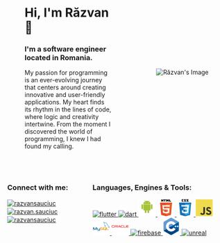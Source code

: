 <div style="display: grid; grid-template-columns: 1fr 1fr; gap: 20px; align-items: center; max-width: 800px; margin: 0 auto; padding: 40px;">
    <div style="text-align: left;">
        <h1>Hi, I'm Răzvan 👋</h1>
        <h3 align="left">I'm a software engineer located in Romania. </h3>
        <p align="left" style="max-width: 650px">My passion for programming is an ever-evolving journey that centers around creating innovative and user-friendly applications. My heart finds its rhythm in the lines of code, where logic and creativity intertwine. From the moment I discovered the world of programming, I knew I had found my calling.</p>
    </div>
    <div style="text-align: right;">
        <img src="https://media.baamboozle.com/uploads/images/144797/1647979254_8537_gif-url.gif" width="350" alt="Răzvan's Image">
    </div>
</div>

<div style="display: flex; justify-content: space-evenly;">
    <div>
        <h3 align="left">Connect with me:</h3>
        <p align="left">
            <a href="mailto:razvansauciucc@outlook.com" target="blank"><img align="center" src="https://uxwing.com/wp-content/themes/uxwing/download/communication-chat-call/purple-mail-icon.png" alt="razvansauciuc" height="30" width="40" /></a>
            <a href="https://instagram.com/razvan.sauciuc" target="blank"><img align="center" src="https://raw.githubusercontent.com/rahuldkjain/github-profile-readme-generator/master/src/images/icons/Social/instagram.svg" alt="razvan.sauciuc" height="30" width="40" /></a>
            <a href="https://linkedin.com/in/razvansauciuc" target="blank"><img align="center" src="https://raw.githubusercontent.com/rahuldkjain/github-profile-readme-generator/master/src/images/icons/Social/linked-in-alt.svg" alt="razvansauciuc" height="30" width="40" /></a>
        </p>
    </div>
    <div>
        <h3 align="left">Languages, Engines & Tools:</h3>
        <p align="left">
            <a href="https://flutter.dev" target="_blank" rel="noreferrer">
            <img src="https://www.vectorlogo.zone/logos/flutterio/flutterio-icon.svg" alt="flutter" width="40" height="40"/>
        </a>
        <a href="https://dart.dev" target="_blank" rel="noreferrer">
            <img src="https://www.vectorlogo.zone/logos/dartlang/dartlang-icon.svg" alt="dart" width="40" height="40"/>
        </a>
        <a href="https://developer.android.com" target="_blank" rel="noreferrer">
            <img src="https://raw.githubusercontent.com/devicons/devicon/master/icons/android/android-original-wordmark.svg" alt="android" width="40" height="40"/>
        </a>
        <a href="https://www.w3.org/html/" target="_blank" rel="noreferrer">
            <img src="https://raw.githubusercontent.com/devicons/devicon/master/icons/html5/html5-original-wordmark.svg" alt="html5" width="40" height="40"/>
        </a>
        <a href="https://www.w3schools.com/css/" target="_blank" rel="noreferrer">
            <img src="https://raw.githubusercontent.com/devicons/devicon/master/icons/css3/css3-original-wordmark.svg" alt="css3" width="40" height="40"/>
        </a>
        <a href="https://developer.mozilla.org/en-US/docs/Web/JavaScript" target="_blank" rel="noreferrer">
            <img src="https://raw.githubusercontent.com/devicons/devicon/master/icons/javascript/javascript-original.svg" alt="javascript" width="40" height="40"/>
        </a>
        <a href="https://www.mysql.com/" target="_blank" rel="noreferrer">
            <img src="https://raw.githubusercontent.com/devicons/devicon/master/icons/mysql/mysql-original-wordmark.svg" alt="mysql" width="40" height="40"/>
        </a>
        <a href="https://www.oracle.com/" target="_blank" rel="noreferrer">
            <img src="https://raw.githubusercontent.com/devicons/devicon/master/icons/oracle/oracle-original.svg" alt="oracle" width="40" height="40"/>
        </a>
        <a href="https://firebase.google.com/" target="_blank" rel="noreferrer">
            <img src="https://www.vectorlogo.zone/logos/firebase/firebase-icon.svg" alt="firebase" width="40" height="40"/>
        </a>
        <a href="https://www.w3schools.com/cpp/" target="_blank" rel="noreferrer">
            <img src="https://raw.githubusercontent.com/devicons/devicon/master/icons/cplusplus/cplusplus-original.svg" alt="cplusplus" width="40" height="40"/>
        </a>
        <a href="https://unrealengine.com/" target="_blank" rel="noreferrer">
            <img src="https://raw.githubusercontent.com/kenangundogan/fontisto/036b7eca71aab1bef8e6a0518f7329f13ed62f6b/icons/svg/brand/unreal-engine.svg" alt="unreal" width="40" height="40"/>
        </a>
        </p>
    </div>
</div>
